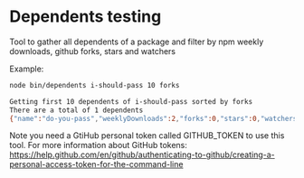 # Dependents testing

Tool to gather all dependents of a package and filter by npm weekly downloads,
github forks, stars and watchers

Example:

```sh
node bin/dependents i-should-pass 10 forks

Getting first 10 dependents of i-should-pass sorted by forks
There are a total of 1 dependents
{"name":"do-you-pass","weeklyDownloads":2,"forks":0,"stars":0,"watchers":0}
```

Note you need a GtiHub personal token called GITHUB_TOKEN to use this tool. For
more information about GitHub tokens:
<https://help.github.com/en/github/authenticating-to-github/creating-a-personal-access-token-for-the-command-line>
